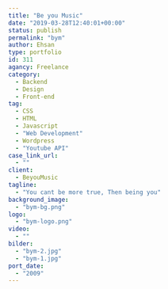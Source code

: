 ```yaml
---
title: "Be you Music"
date: "2019-03-28T12:40:01+00:00"
status: publish
permalink: "bym"
author: Ehsan
type: portfolio
id: 311
agancy: Freelance
category:
  - Backend
  - Design
  - Front-end
tag:
  - CSS
  - HTML
  - Javascript
  - "Web Development"
  - Wordpress
  - "Youtube API"
case_link_url:
  - ""
client:
  - BeyouMusic
tagline:
  - "You cant be more true, Then being you"
background_image:
  - "bym-bg.png"
logo:
  - "bym-logo.png"
video:
  - ""
bilder:
  - "bym-2.jpg"
  - "bym-1.jpg"
port_date:
  - "2009"
---
```

